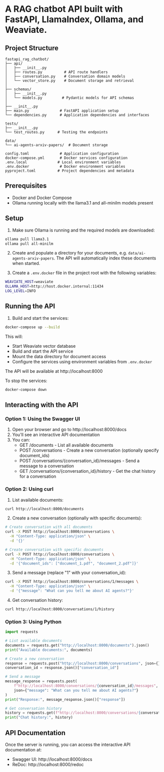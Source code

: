 # A RAG chatbot API built with FastAPI, LlamaIndex, Ollama, and Weaviate.

## Project Structure

```
fastapi_rag_chatbot/
├── api/
│   ├── __init__.py
│   ├── routes.py          # API route handlers
│   ├── conversation.py    # Conversation domain models
│   └── vector_store.py    # Document storage and retrieval
│   
├── schemas/
│   ├── __init__.py
│   └── models.py         # Pydantic models for API schemas
│
├── __init__.py
├── main.py              # FastAPI application setup
└── dependencies.py      # Application dependencies and interfaces

tests/
├── __init__.py
└── test_routes.py      # Testing the endpoints

data/
└── ai-agents-arxiv-papers/  # Document storage

config.toml              # Application configuration
docker-compose.yml       # Docker services configuration
.env.local              # Local environment variables
.env.docker              # Docker environment variables
pyproject.toml          # Project dependencies and metadata
```

## Prerequisites

- Docker and Docker Compose
- Ollama running locally with the llama3.1 and all-minilm models present

## Setup

1. Make sure Ollama is running and the required models are downloaded:
```bash
ollama pull llama3.1
ollama pull all-minilm
```

2. Create and populate a directory for your documents, e.g. `data/ai-agents-arxiv-papers`. The API will automatically index these documents when started.

3. Create a `.env.docker` file in the project root with the following variables:
```bash
WEAVIATE_HOST=weaviate
OLLAMA_HOST=http://host.docker.internal:11434
LOG_LEVEL=INFO
```

## Running the API

1. Build and start the services:
```bash
docker-compose up --build
```

This will:
- Start Weaviate vector database
- Build and start the API service
- Mount the data directory for document access
- Configure the services using environment variables from `.env.docker`

The API will be available at http://localhost:8000

To stop the services:
```bash
docker-compose down
```

## Interacting with the API

### Option 1: Using the Swagger UI
1. Open your browser and go to http://localhost:8000/docs
2. You'll see an interactive API documentation
3. You can:
   - GET /documents - List all available documents
   - POST /conversations - Create a new conversation (optionally specify document_ids)
   - POST /conversations/{conversation_id}/messages - Send a message to a conversation
   - GET /conversations/{conversation_id}/history - Get the chat history for a conversation

### Option 2: Using curl

1. List available documents:
```bash
curl http://localhost:8000/documents
```

2. Create a new conversation (optionally with specific documents):
```bash
# Create conversation with all documents
curl -X POST http://localhost:8000/conversations \
  -H "Content-Type: application/json" \
  -d '{}'

# Create conversation with specific documents
curl -X POST http://localhost:8000/conversations \
  -H "Content-Type: application/json" \
  -d '{"document_ids": ["document_1.pdf", "document_2.pdf"]}'
```

3. Send a message (replace "1" with your conversation_id):
```bash
curl -X POST http://localhost:8000/conversations/1/messages \
  -H "Content-Type: application/json" \
  -d '{"message": "What can you tell me about AI agents?"}'
```

4. Get conversation history:
```bash
curl http://localhost:8000/conversations/1/history
```

### Option 3: Using Python
```python
import requests

# List available documents
documents = requests.get("http://localhost:8000/documents").json()
print("Available documents:", documents)

# Create a new conversation
response = requests.post("http://localhost:8000/conversations", json={})
conversation_id = response.json()["conversation_id"]

# Send a message
message_response = requests.post(
    f"http://localhost:8000/conversations/{conversation_id}/messages",
    json={"message": "What can you tell me about AI agents?"}
)
print("Response:", message_response.json()["response"])

# Get conversation history
history = requests.get(f"http://localhost:8000/conversations/{conversation_id}/history").json()
print("Chat history:", history)
```

## API Documentation

Once the server is running, you can access the interactive API documentation at:
- Swagger UI: http://localhost:8000/docs
- ReDoc: http://localhost:8000/redoc